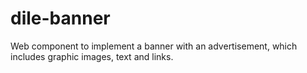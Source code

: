 # dile-banner
Web component to implement a banner with an advertisement, which includes graphic images, text and links.
